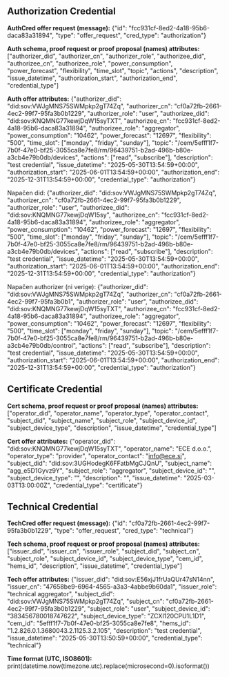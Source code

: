 ## Authorization Credential

**AuthCred offer request (message):** {"id": "fcc931cf-8ed2-4a18-95b6-daca83a31894", "type": "offer_request", "cred_type": "authorization"}

**Auth schema, proof request or proof proposal (names) attributes:** 
["authorizer_did", "authorizer_cn", "authorizer_role", "authorizee_did", "authorizee_cn", "authorizee_role", "power_consumption", "power_forecast", "flexibility", "time_slot", "topic", "actions", "description", "issue_datetime", "authorization_start", "authorization_end", "credential_type"]

**Auth offer attributes:** 
{"authorizer_did": "did:sov:VWJgMNS75SWMpkp2gT74Zq", "authorizer_cn": "cf0a72fb-2661-4ec2-99f7-95fa3b0b1229", "authorizer_role": "user", "authorizee_did": "did:sov:KNQMNG77kewjDqW15syTXT", "authorizee_cn": "fcc931cf-8ed2-4a18-95b6-daca83a31894", "authorizee_role": "aggregator", "power_consumption": "10462", "power_forecast": "12697", "flexibility": "500", "time_slot": ["monday", "friday", "sunday"], "topic": "/cem/5efff1f7-7b0f-47e0-bf25-3055ca8e7fe8/rm/96439751-b2ad-496b-b80e-a3cb4e79b0db/devices", "actions": ["read", "subscribe"], "description": "test credential", "issue_datetime": "2025-05-30T13:54:59+00:00", "authorization_start": "2025-06-01T13:54:59+00:00", "authorization_end": "2025-12-31T13:54:59+00:00", "credential_type": "authorization"}

Napačen did:
{"authorizer_did": "did:sov:VWJgMNS75SWMpkp2gT74Zq", "authorizer_cn": "cf0a72fb-2661-4ec2-99f7-95fa3b0b1229", "authorizer_role": "user", "authorizee_did": "did:sov:KNQMNG77kewjDqW15sy", "authorizee_cn": "fcc931cf-8ed2-4a18-95b6-daca83a31894", "authorizee_role": "aggregator", "power_consumption": "10462", "power_forecast": "12697", "flexibility": "500", "time_slot": ["monday", "friday", "sunday"], "topic": "/cem/5efff1f7-7b0f-47e0-bf25-3055ca8e7fe8/rm/96439751-b2ad-496b-b80e-a3cb4e79b0db/devices", "actions": ["read", "subscribe"], "description": "test credential", "issue_datetime": "2025-05-30T13:54:59+00:00", "authorization_start": "2025-06-01T13:54:59+00:00", "authorization_end": "2025-12-31T13:54:59+00:00", "credential_type": "authorization"}

Napačen authorizer (ni verige):
{"authorizer_did": "did:sov:VWJgMNS75SWMpkp2gT74Zq", "authorizer_cn": "cf0a72fb-2661-4ec2-99f7-95fa3b0b1", "authorizer_role": "user", "authorizee_did": "did:sov:KNQMNG77kewjDqW15syTXT", "authorizee_cn": "fcc931cf-8ed2-4a18-95b6-daca83a31894", "authorizee_role": "aggregator", "power_consumption": "10462", "power_forecast": "12697", "flexibility": "500", "time_slot": ["monday", "friday", "sunday"], "topic": "/cem/5efff1f7-7b0f-47e0-bf25-3055ca8e7fe8/rm/96439751-b2ad-496b-b80e-a3cb4e79b0db/control", "actions": ["read", "subscribe"], "description": "test credential", "issue_datetime": "2025-05-30T13:54:59+00:00", "authorization_start": "2025-06-01T13:54:59+00:00", "authorization_end": "2025-12-31T13:54:59+00:00", "credential_type": "authorization"}

## Certificate Credential

**Cert schema, proof request or proof proposal (names) attributes:** ["operator_did", "operator_name", "operator_type", "operator_contact", "subject_did", "subject_name", "subject_role", "subject_device_id", "subject_device_type", "description", "issue_datetime", "credential_type"]

**Cert offer attributes:** {"operator_did": "did:sov:KNQMNG77kewjDqW15syTXT", "operator_name": "ECE d.o.o.", "operator_type": "provider", "operator_contact": "info@ece.si", "subject_did": "did:sov:3UGHodegK6FFatbMgCJQnU", "subject_name": "agg_e5D1Gyvz9Y", "subject_role": "aggregator", "subject_device_id": "", "subject_device_type": "", "description": "", "issue_datetime": "2025-03-03T13:00:00Z", "credential_type": "certificate"}

## Technical Credential

**TechCred offer request (message):** {"id": "cf0a72fb-2661-4ec2-99f7-95fa3b0b1229", "type": "offer_request", "cred_type": "technical"}

**Tech schema, proof request or proof proposal (names) attributes:** 
["issuer_did", "issuer_cn", "issuer_role", "subject_did", "subject_cn", "subject_role", "subject_device_id", "subject_device_type", "cem_id", "hems_id", "description", "issue_datetime", "credential_type"]

**Tech offer attributes:** {"issuer_did": "did:sov:E56xjJ1frUaQUr47sN14nn", "issuer_cn": "47658be9-6964-4565-a3a3-4abbe9b60da1", "issuer_role": "technical aggregator", "subject_did": "did:sov:VWJgMNS75SWMpkp2gT74Zq", "subject_cn": "cf0a72fb-2661-4ec2-99f7-95fa3b0b1229", "subject_role": "user", "subject_device_id": "383456780018747622", "subject_device_type": "ZCXI120CPU1L1D1", "cem_id": "5efff1f7-7b0f-47e0-bf25-3055ca8e7fe8", "hems_id": "1.2.826.0.1.3680043.2.1125.3.2.105", "description": "test credential", "issue_datetime": "2025-05-30T13:50:59+00:00", "credential_type": "technical"}

**Time format (UTC, ISO8601):**
print(datetime.now(timezone.utc).replace(microsecond=0).isoformat())